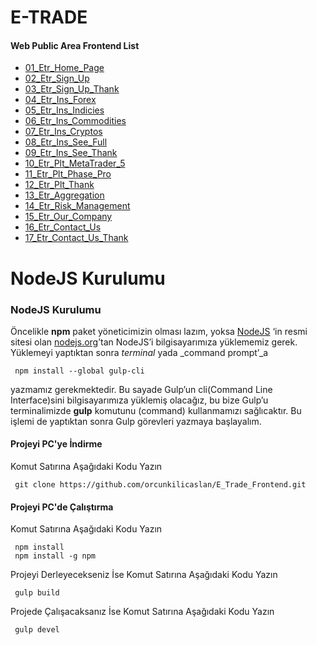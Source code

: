 # E-TRADE

#### Web Public Area Frontend List
 - [01_Etr_Home_Page](https://orcunkilicaslan.github.io/E_Trade_Frontend/html/index.html)
 - [02_Etr_Sign_Up](https://orcunkilicaslan.github.io/E_Trade_Frontend/html/become-a-partner.html)
 - [03_Etr_Sign_Up_Thank](https://orcunkilicaslan.github.io/E_Trade_Frontend/html/become-a-partner-thank.html)
 - [04_Etr_Ins_Forex](https://orcunkilicaslan.github.io/E_Trade_Frontend/html/instruments-forex.html)
 - [05_Etr_Ins_Indicies](https://orcunkilicaslan.github.io/E_Trade_Frontend/html/instruments-indicies.html)
 - [06_Etr_Ins_Commodities](https://orcunkilicaslan.github.io/E_Trade_Frontend/html/instruments-commodities.html)
 - [07_Etr_Ins_Cryptos](https://orcunkilicaslan.github.io/E_Trade_Frontend/html/instruments-cryptos.html)
 - [08_Etr_Ins_See_Full](https://orcunkilicaslan.github.io/E_Trade_Frontend/html/instruments-seefull.html)
 - [09_Etr_Ins_See_Thank](https://orcunkilicaslan.github.io/E_Trade_Frontend/html/instruments-seefull-thank.html)
 - [10_Etr_Plt_MetaTrader_5](https://orcunkilicaslan.github.io/E_Trade_Frontend/html/platforms-metatrader-5.html)
 - [11_Etr_Plt_Phase_Pro](https://orcunkilicaslan.github.io/E_Trade_Frontend/html/platforms-phase-pro.html)
 - [12_Etr_Plt_Thank](https://orcunkilicaslan.github.io/E_Trade_Frontend/html/platforms-thank.html)
 - [13_Etr_Aggregation](https://orcunkilicaslan.github.io/E_Trade_Frontend/html/aggregation.html)
 - [14_Etr_Risk_Management](https://orcunkilicaslan.github.io/E_Trade_Frontend/html/risk-management.html)
 - [15_Etr_Our_Company](https://orcunkilicaslan.github.io/E_Trade_Frontend/html/our-company.html)
 - [16_Etr_Contact_Us](https://orcunkilicaslan.github.io/E_Trade_Frontend/html/contact-us.html)
 - [17_Etr_Contact_Us_Thank](https://orcunkilicaslan.github.io/E_Trade_Frontend/html/contact-us-thank.html)
  
   

# NodeJS Kurulumu
  
### NodeJS Kurulumu  
Öncelikle **npm** paket yöneticimizin olması lazım, yoksa [NodeJS](https://nodejs.org/) ‘in resmi sitesi olan [nodejs.org](https://nodejs.org/en/download/)’tan NodeJS’i bilgisayarımıza yüklememiz gerek.  Yüklemeyi yaptıktan sonra _terminal_ yada _command prompt’_a  
  
     npm install --global gulp-cli  

yazmamız gerekmektedir. Bu sayade Gulp’un cli(Command Line Interface)sini bilgisayarımıza yüklemiş olacağız, bu bize Gulp’u terminalimizde **gulp** komutunu (command) kullanmamızı sağlıcaktır. Bu işlemi de yaptıktan sonra Gulp görevleri yazmaya başlayalım.  
  
  
#### Projeyi PC'ye İndirme  
Komut Satırına Aşağıdaki Kodu Yazın  

     git clone https://github.com/orcunkilicaslan/E_Trade_Frontend.git  

#### Projeyi PC'de Çalıştırma  
Komut Satırına Aşağıdaki Kodu Yazın  

     npm install
     npm install -g npm  


Projeyi Derleyecekseniz İse Komut Satırına Aşağıdaki Kodu Yazın  

     gulp build

Projede Çalışacaksanız İse Komut Satırına Aşağıdaki Kodu Yazın  

     gulp devel  
